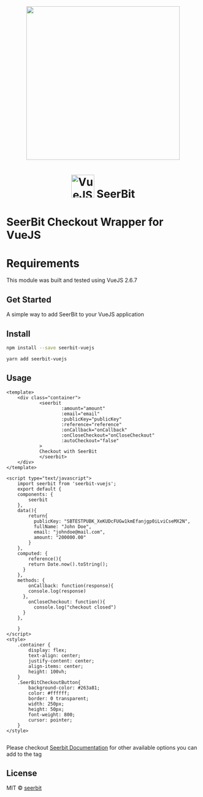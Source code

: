 <div align="center">
 <img width="400" align="top" src="https://assets.seerbitapi.com/images/seerbit_logo_type.png">
</div>

<h1 align="center">
  <img width="60" align="bottom" src="https://vuejs.org/images/logo.png" alt="VueJS">
   SeerBit
</h1>

# SeerBit Checkout Wrapper for VueJS

# Requirements
This module was built and tested using VueJS 2.6.7

## Get Started

A simple way to add SeerBit to your VueJS application

## Install

```bash
npm install --save seerbit-vuejs
```

```bash
yarn add seerbit-vuejs
```

## Usage

```vue
<template>
    <div class="container">
            <seerbit
                    :amount="amount"
                    :email="email"
                    :publicKey="publicKey"
                    :reference="reference"
                    :onCallback="onCallback"
                    :onCloseCheckout="onCloseCheckout"
                    :autoCheckout="false"
            >
            Checkout with SeerBit
            </seerbit>
    </div>
</template>

<script type="text/javascript">
    import seerbit from 'seerbit-vuejs';
    export default {
    components: {
        seerbit
    },
    data(){
        return{
          publicKey: "SBTESTPUBK_XeKUDcFUGw1kmEfanjgp0iLviCseMX2N",
          fullName: "John Doe",
          email: "johndoe@mail.com",
          amount: "200000.00"
        }
    },
    computed: {
        reference(){
        return Date.now().toString();
      }
    },
    methods: {
        onCallback: function(response){
        console.log(response)
      },
        onCloseCheckout: function(){
          console.log("checkout closed")
      }
    },

    }
</script>
<style>
    .container {
        display: flex;
        text-align: center;
        justify-content: center;
        align-items: center;
        height: 100vh;
    }
    .SeerBitCheckoutButton{
        background-color: #263a81;
        color: #ffffff;
        border: 0 transparent;
        width: 250px;
        height: 50px;
        font-weight: 800;
        cursor: pointer;
    }
</style>


```

Please checkout <a href='https://doc.seerbit.com'>Seerbit Documentation</a> for other available options you can add to the tag

## License

MIT © [seerbit](https://github.com/seerbit)
